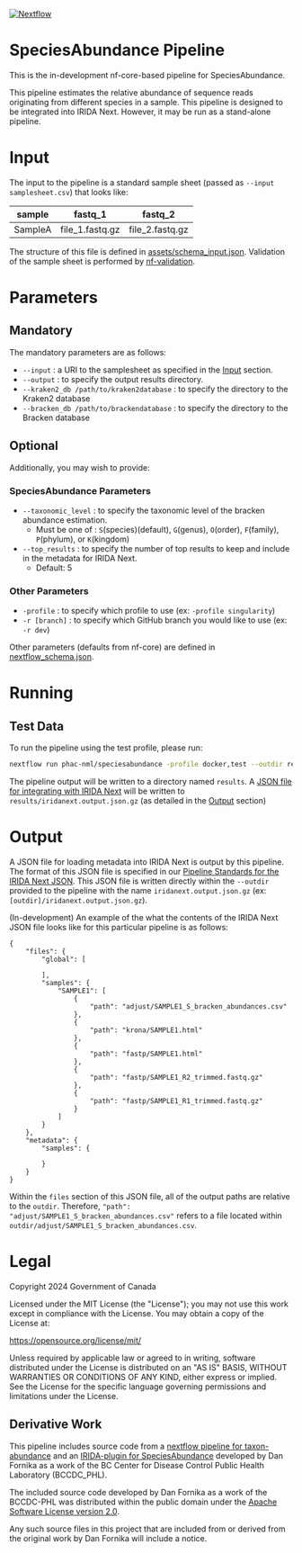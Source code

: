 [![Nextflow](https://img.shields.io/badge/nextflow-%E2%89%A523.04.3-brightgreen.svg)](https://www.nextflow.io/)

# SpeciesAbundance Pipeline

This is the in-development nf-core-based pipeline for SpeciesAbundance.

This pipeline estimates the relative abundance of sequence reads originating from different species in a sample. This pipeline is designed to be integrated into IRIDA Next. However, it may be run as a stand-alone pipeline.

# Input

The input to the pipeline is a standard sample sheet (passed as `--input samplesheet.csv`) that looks like:

| sample  | fastq_1         | fastq_2         |
| ------- | --------------- | --------------- |
| SampleA | file_1.fastq.gz | file_2.fastq.gz |

The structure of this file is defined in [assets/schema_input.json](assets/schema_input.json). Validation of the sample sheet is performed by [nf-validation](https://nextflow-io.github.io/nf-validation/).

# Parameters

## Mandatory

The mandatory parameters are as follows:

- `--input` : a URI to the samplesheet as specified in the [Input](#input) section.
- `--output` : to specify the output results directory.
- `--kraken2_db /path/to/kraken2database` : to specify the directory to the Kraken2 database
- `--bracken_db /path/to/brackendatabase` : to specify the directory to the Bracken database

## Optional

Additionally, you may wish to provide:

### SpeciesAbundance Parameters

- `--taxonomic_level` : to specify the taxonomic level of the bracken abundance estimation.
  - Must be one of : `S`(species)(default), `G`(genus), `O`(order), `F`(family), `P`(phylum), or `K`(kingdom)
- `--top_results` : to specify the number of top results to keep and include in the metadata for IRIDA Next.
  - Default: 5

### Other Parameters

- `-profile` : to specify which profile to use (ex: `-profile singularity`)
- `-r [branch]` : to specify which GitHub branch you would like to use (ex: `-r dev`)

Other parameters (defaults from nf-core) are defined in [nextflow_schema.json](nextflow_schmea.json).

# Running

## Test Data

To run the pipeline using the test profile, please run:

```bash
nextflow run phac-nml/speciesabundance -profile docker,test --outdir results
```

The pipeline output will be written to a directory named `results`. A [JSON file for integrating with IRIDA Next](https://github.com/phac-nml/pipeline-standards?tab=readme-ov-file#42-irida-next-json) will be written to `results/iridanext.output.json.gz` (as detailed in the [Output](#output) section)

# Output

A JSON file for loading metadata into IRIDA Next is output by this pipeline. The format of this JSON file is specified in our [Pipeline Standards for the IRIDA Next JSON](https://github.com/phac-nml/pipeline-standards#32-irida-next-json). This JSON file is written directly within the `--outdir` provided to the pipeline with the name `iridanext.output.json.gz` (ex: `[outdir]/iridanext.output.json.gz`).

(In-development) An example of the what the contents of the IRIDA Next JSON file looks like for this particular pipeline is as follows:

```
{
    "files": {
        "global": [

        ],
        "samples": {
            "SAMPLE1": [
                {
                    "path": "adjust/SAMPLE1_S_bracken_abundances.csv"
                },
                {
                    "path": "krona/SAMPLE1.html"
                },
                {
                    "path": "fastp/SAMPLE1.html"
                },
                {
                    "path": "fastp/SAMPLE1_R2_trimmed.fastq.gz"
                },
                {
                    "path": "fastp/SAMPLE1_R1_trimmed.fastq.gz"
                }
            ]
        }
    },
    "metadata": {
        "samples": {

        }
    }
}
```

Within the `files` section of this JSON file, all of the output paths are relative to the `outdir`. Therefore, `"path": "adjust/SAMPLE1_S_bracken_abundances.csv"` refers to a file located within `outdir/adjust/SAMPLE1_S_bracken_abundances.csv`.

# Legal

Copyright 2024 Government of Canada

Licensed under the MIT License (the "License"); you may not use
this work except in compliance with the License. You may obtain a copy of the
License at:

https://opensource.org/license/mit/

Unless required by applicable law or agreed to in writing, software distributed
under the License is distributed on an "AS IS" BASIS, WITHOUT WARRANTIES OR
CONDITIONS OF ANY KIND, either express or implied. See the License for the
specific language governing permissions and limitations under the License.

## Derivative Work

This pipeline includes source code from a [nextflow pipeline for taxon-abundance](https://github.com/BCCDC-PHL/taxon-abundance) and an [IRIDA-plugin for SpeciesAbundance](https://github.com/Public-Health-Bioinformatics/irida-plugin-species-abundance) developed by Dan Fornika as a work of the BC Center for Disease Control Public Health Laboratory (BCCDC_PHL).

The included source code developed by Dan Fornika as a work of the BCCDC-PHL was distributed within the public domain under the [Apache Software License version 2.0](https://www.apache.org/licenses/LICENSE-2.0).

Any such source files in this project that are included from or derived from the original work by Dan Fornika will include a notice.
